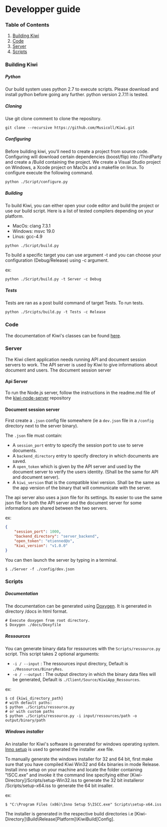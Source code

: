 # Developper guide

### Table of Contents
1. [Building Kiwi](#build)
2. [Code](#code)
3. [Server](#server)
3. [Scripts](#scripts)

### Building Kiwi<a name="build">

##### Python

Our build system uses python 2.7 to execute scripts. Please download and install python before going any further. python version 2.7.11 is tested.

##### Cloning

Use git clone comment to clone the repository.

```shell
git clone --recursive https://github.com/Musicoll/Kiwi.git
```

##### Configuring

Before building kiwi, you'll need to create a project from source code. Configuring will download certain dependencies (boost/flip) into /ThirdParty and create a /Build containing the project. We create a Visual Studio project on Windows, a Xcode project on MacOs and a makefile on linux. To configure execute the following command.

```shell
python ./Script/configure.py
```

##### Building

To build Kiwi, you can either open your code editor and build the project or use our build script.
Here is a list of tested compilers depending on your platform.

- MacOs: clang 7.3.1
- Windows: msvc 19.0
- Linus: gcc-4.9

```shell
python ./Script/build.py
```

To build a specific target you can use argument -t and you can choose your configuration (Debug/Release) using -c argument.

ex:

```shell
python ./Script/build.py -t Server -c Debug
```

##### Tests

Tests are ran as a post build command of target Tests. To run tests.

```shell
python ./Srcipts/build.py -t Tests -c Release
```


### Code<a name="code"></a>

The documentation of Kiwi's classes can be found [here](../html/index.html).

### Server<a name="server"></a>

The Kiwi client application needs running API and document session servers to work. The API server is used by Kiwi to give informations about document and users. The document session server

#### Api Server

To run the Node.js server, follow the instructions in the readme.md file of the [kiwi-node-server](https://github.com/Musicoll/kiwi-node-server) repository

#### Document session server

First create a `.json` config file somewhere (ie a `dev.json` file in a `/config` directory next to the server binary).

The `.json` file must contain:
- A `session_port` entry to specify the session port to use to serve documents.
- A `backend_directory` entry to specify directory in which documents are saved.
- A `open_token` which is given by the API server and used by the document server to verify the users identity. (Shall be the same for API and document server).
- A `kiwi_version` that is the compatible kiwi version. Shall be the same as the app version of the binary that will communicate with the server.

The api server also uses a json file for its settings. Its easier to use the same json file for both the API server and the document server for some informations are shared between the two servers.

ex:
```json
{
    "session_port": 1000,
	"backend_directory": "server_backend",
	"open_token": "etienned@o",
	"kiwi_version": "v1.0.0"
}
```

You can then launch the server by typing in a terminal.

```shell
$ ./Server -f ./config/dev.json
```

### Scripts<a name="scripts"></a>

##### Documentation

The documentation can be generated using [Doxygen](http://www.stack.nl/~dimitri/doxygen/index.html).
It is generated in directory /docs in html format.

```shell
# Execute doxygen from root directory.
$ Doxygen ./docs/Doxyfile
```
##### Ressources

You can generate binary data for ressources with the `Scripts/ressource.py` script.
This script takes 2 optional arguments:
 - `-i / --input` : The ressources input directory, Default is `./Ressources/BinaryRes`.
 - `-o / --output` : The output directory in which the binary data files will be generated,
 Default is `./Client/Source/KiwiApp_Ressources`.

 ex:

 ```shell
 $ cd {kiwi_directory_path}
 # with default paths:
 $ python ./Scripts/ressource.py
 # or with custom paths
 $ python ./Scripts/ressource.py -i input/ressources/path -o output/binary/path
 ```
##### Windows installer

An installer for Kiwi's software is generated for windows operating system. [Inno setup](http://www.jrsoftware.org/isinfo.php) is used to generated the installer .exe file.


To manually generate the windows installer for 32 and 64 bit, first make sure that you have compiled Kiwi Win32 and 64x binaries in mode Release. Install inno setup on your machine and locate the folder containing "ISCC.exe" and invoke it the command line specifying either [Kiwi-Directory]/Scripts/setup-Win32.iss to generate the 32 bit installeror /Scripts/setup-x64.iss to generate the 64 bit insaller.

ex:
```shell
$ "C:\Program Files (x86)\Inno Setup 5\ISCC.exe" Scripts\setup-x64.iss
```

The installer is generated in the respective build directories i.e [Kiwi-Directory]\Build\Release\[Platform]\KiwiBuild\[Config].
